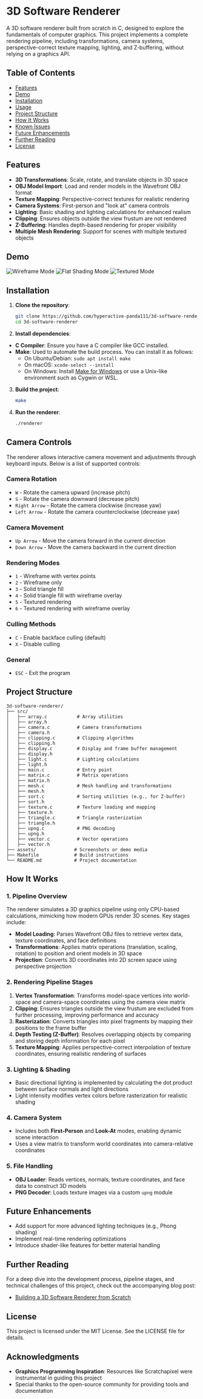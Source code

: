 # 3D Software Renderer

A 3D software renderer built from scratch in C, designed to explore the fundamentals of computer graphics. This project implements a complete rendering pipeline, including transformations, camera systems, perspective-correct texture mapping, lighting, and Z-buffering, without relying on a graphics API.

## Table of Contents

- [Features](#features)
- [Demo](#demo)
- [Installation](#installation)
- [Usage](#usage)
- [Project Structure](#project-structure)
- [How It Works](#how-it-works)
- [Known Issues](#known-issues)
- [Future Enhancements](#future-enhancements)
- [Further Reading](#further-reading)
- [License](#license)

## Features

- **3D Transformations**: Scale, rotate, and translate objects in 3D space
- **OBJ Model Import**: Load and render models in the Wavefront OBJ format
- **Texture Mapping**: Perspective-correct textures for realistic rendering
- **Camera Systems**: First-person and "look at" camera controls
- **Lighting**: Basic shading and lighting calculations for enhanced realism
- **Clipping**: Ensures objects outside the view frustum are not rendered
- **Z-Buffering**: Handles depth-based rendering for proper visibility
- **Multiple Mesh Rendering**: Support for scenes with multiple textured objects

## Demo
![Wireframe Mode](https://i.giphy.com/media/v1.Y2lkPTc5MGI3NjExNDlhMTRvOGYydWtiM3o4ZGVsbWJmb3U2NWlpdmljNzJydTB5YThtcyZlcD12MV9pbnRlcm5hbF9naWZfYnlfaWQmY3Q9Zw/eDzhgYbI9QNBqdBWM0/giphy.gif)
![Flat Shading Mode](https://i.giphy.com/media/v1.Y2lkPTc5MGI3NjExdW14b3V4OWRuYzJ5bHZ2bzBvdXU3bWhyeTB3ZzR0cjlzOGRmZWN1YiZlcD12MV9pbnRlcm5hbF9naWZfYnlfaWQmY3Q9Zw/O2IgnbVemdm7nsvSGi/giphy.gif)
![Textured Mode](https://i.giphy.com/media/v1.Y2lkPTc5MGI3NjExOWJxa2Rtc3o4cWl3dG0zaXhwamJyZ2ViaXZkcnphdGttNG4xd3QyOSZlcD12MV9pbnRlcm5hbF9naWZfYnlfaWQmY3Q9Zw/4cjPaXFR6GZCXMkJih/giphy.gif)

## Installation

1. **Clone the repository**:
   ```bash
   git clone https://github.com/hyperactive-panda111/3d-software-renderer.git
   cd 3d-software-renderer
   ```

2. **Install dependencies**:

- **C Compiler**: Ensure you have a C compiler like GCC installed.
- **Make**: Used to automate the build process. You can install it as follows:
  - On Ubuntu/Debian: `sudo apt install make`
  - On macOS: `xcode-select --install`
  - On Windows: Install [Make for Windows](http://gnuwin32.sourceforge.net/packages/make.htm) or use a Unix-like environment such as Cygwin or WSL.

3. **Build the project**:
   ```bash
   make
   ```

4. **Run the renderer**:
   ```bash
   ./renderer
   ```

## Camera Controls

The renderer allows interactive camera movement and adjustments through keyboard inputs. Below is a list of supported controls:

### Camera Rotation

- `W` - Rotate the camera upward (increase pitch)
- `S` - Rotate the camera downward (decrease pitch)
- `Right Arrow` - Rotate the camera clockwise (increase yaw)
- `Left Arrow` - Rotate the camera counterclockwise (decrease yaw)

### Camera Movement

- `Up Arrow` - Move the camera forward in the current direction
- `Down Arrow` - Move the camera backward in the current direction

### Rendering Modes

- `1` - Wireframe with vertex points
- `2` - Wireframe only
- `3` - Solid triangle fill
- `4` - Solid triangle fill with wireframe overlay
- `5` - Textured rendering
- `6` - Textured rendering with wireframe overlay

### Culling Methods

- `C` - Enable backface culling (default)
- `X` - Disable culling

### General

- `ESC` - Exit the program
## Project Structure

```
3d-software-renderer/
├── src/
│   ├── array.c           # Array utilities
│   ├── array.h
│   ├── camera.c          # Camera transformations
│   ├── camera.h
│   ├── clipping.c        # Clipping algorithms
│   ├── clipping.h
│   ├── display.c         # Display and frame buffer management
│   ├── display.h
│   ├── light.c           # Lighting calculations
│   ├── light.h
│   ├── main.c            # Entry point
│   ├── matrix.c          # Matrix operations
│   ├── matrix.h
│   ├── mesh.c            # Mesh handling and transformations
│   ├── mesh.h
│   ├── sort.c            # Sorting utilities (e.g., for Z-buffer)
│   ├── sort.h
│   ├── texture.c         # Texture loading and mapping
│   ├── texture.h
│   ├── triangle.c        # Triangle rasterization
│   ├── triangle.h
│   ├── upng.c            # PNG decoding
│   ├── upng.h
│   ├── vector.c          # Vector operations
│   ├── vector.h
├── assets/              # Screenshots or demo media
├── Makefile             # Build instructions
└── README.md            # Project documentation

```

## How It Works

### 1. Pipeline Overview

The renderer simulates a 3D graphics pipeline using only CPU-based calculations, mimicking how modern GPUs render 3D scenes. Key stages include:

- **Model Loading**: Parses Wavefront OBJ files to retrieve vertex data, texture coordinates, and face definitions
- **Transformations**: Applies matrix operations (translation, scaling, rotation) to position and orient models in 3D space
- **Projection**: Converts 3D coordinates into 2D screen space using perspective projection

### 2. Rendering Pipeline Stages

1. **Vertex Transformation**: Transforms model-space vertices into world-space and camera-space coordinates using the camera view matrix
2. **Clipping**: Ensures triangles outside the view frustum are excluded from further processing, improving performance and accuracy
3. **Rasterization**: Converts triangles into pixel fragments by mapping their positions to the frame buffer
4. **Depth Testing (Z-Buffer)**: Resolves overlapping objects by comparing and storing depth information for each pixel
5. **Texture Mapping**: Applies perspective-correct interpolation of texture coordinates, ensuring realistic rendering of surfaces

### 3. Lighting & Shading

- Basic directional lighting is implemented by calculating the dot product between surface normals and light directions
- Light intensity modifies vertex colors before rasterization for realistic shading

### 4. Camera System

- Includes both **First-Person** and **Look-At** modes, enabling dynamic scene interaction
- Uses a view matrix to transform world coordinates into camera-relative coordinates

### 5. File Handling

- **OBJ Loader**: Reads vertices, normals, texture coordinates, and face data to construct 3D models
- **PNG Decoder**: Loads texture images via a custom `upng` module

## Future Enhancements

- Add support for more advanced lighting techniques (e.g., Phong shading)
- Implement real-time rendering optimizations
- Introduce shader-like features for better material handling

## Further Reading

For a deep dive into the development process, pipeline stages, and technical challenges of this project, check out the accompanying blog post:

- [Building a 3D Software Renderer from Scratch](https://your-blog-link.com)

## License

This project is licensed under the MIT License. See the LICENSE file for details.

## Acknowledgments

- **Graphics Programming Inspiration**: Resources like Scratchapixel were instrumental in guiding this project
- Special thanks to the open-source community for providing tools and documentation
